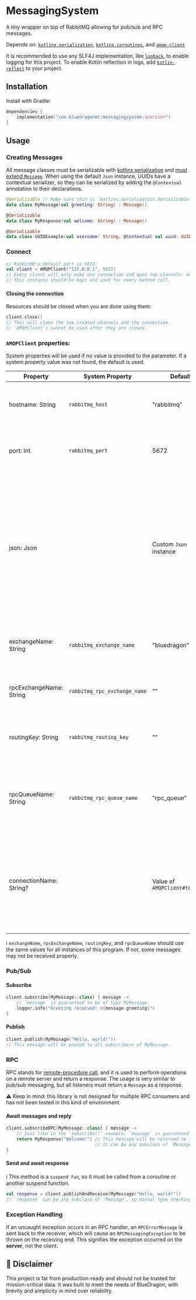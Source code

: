 # MessagingSystem
A tiny wrapper on top of RabbitMQ allowing for pub/sub and RPC messages.

Depends on: 
[`kotlinx.serialization`](https://kotlinlang.org/docs/serialization.html#example-json-serialization),
[`kotlinx.coroutines`](https://kotlinlang.org/docs/multiplatform-mobile-concurrency-and-coroutines.html#coroutines),
and [`amqp-client`](https://www.rabbitmq.com/java-client.html)

It is recommended to use any SLF4J implementation, like
[`logback`](https://github.com/qos-ch/logback),
to enable logging for this project. To enable Kotlin reflection in logs, add
[`kotlin-reflect`](https://kotlinlang.org/docs/reflection.html#jvm-dependency)
to your project.

## Installation
Install with Gradle:
```kotlin
dependencies {
    implementation("com.bluedragonmc:messagingsystem:$version")
}
```

## Usage
### Creating Messages
All message classes must be serializable with
[kotlinx.serialization](https://github.com/Kotlin/kotlinx.serialization#kotlin-multiplatform--multi-format-reflectionless-serialization=)
and <u>must extend `Message`</u>.
When using the default `Json` instance, UUIDs have a contextual serializer, so they can be serialized by adding the `@Contextual` annotation to their declarations.
```kotlin
@Serializable // Make sure this is `kotlinx.serialization.Serializable` and not `java.io.Serializable`
data class MyMessage(val greeting: String) : Message()

@Serializable
data class MyResponse(val welcome: String) : Message()

@Serializable
data class UUIDExample(val username: String, @Contextual val uuid: UUID) : Message()
```
### Connect
```kotlin
// RabbitMQ's default port is 5672
val client = AMQPClient("127.0.0.1", 5672)
// Every client will only make one connection and open two channels: one for pub/sub and one for RPC.
// This instance should be kept and used for every method call.
```
#### Closing the connection
Resources should be closed when you are done using them:
```kotlin
client.close()
// This will close the two created channels and the connection.
// `AMQPClient`s cannot be used after they are closed.
```
### `AMQPClient` properties:
System properties will be used if no value is provided to the parameter.
If a system property value was not found, the default is used.

| Property                | System Property              | Default                        | Description                                                                                                                                                                                  |
|-------------------------|------------------------------|--------------------------------|----------------------------------------------------------------------------------------------------------------------------------------------------------------------------------------------|
| hostname: String        | `rabbitmq_host`              | "rabbitmq"                     | The hostname or IP address of the RabbitMQ server.                                                                                                                                           |
| port: Int               | `rabbitmq_port`              | 5672                           | The port of the RabbitMQ server. The default port is 5672.                                                                                                                                   |
| json: Json              |                              | Custom `Json` instance         | A `Json` instance used for serializing and deserializing messages to JSON. All messages are converted to JSON before they are sent, and converted back into objects after they are received. |
| exchangeName: String    | `rabbitmq_exchange_name`     | "bluedragon"                   | The name of the RabbitMQ exchange for pub/sub messaging.                                                                                                                                     |
| rpcExchangeName: String | `rabbitmq_rpc_exchange_name` | ""                             | The name of the RabbitMQ exchange for RPC messaging.                                                                                                                                         |
| routingKey: String      | `rabbitmq_routing_key`       | ""                             | The routing key used for sending and receiving pub/sub messages.                                                                                                                             |
| rpcQueueName: String    | `rabbitmq_rpc_queue_name`    | "rpc_queue"                    | The name of the RabbitMQ queue which all RPC messages are published to.                                                                                                                      |
| connectionName: String? |                              | Value of `AMQPClient#toString` | The connection name, which is supplied to RabbitMQ when a connection is made and displayed in the RabbitMQ server's logs.                                                                    |

ℹ️ `exchangeName`, `rpcExchangeName`, `routingKey`, and `rpcQueueName` should use the same values for all instances of this program. If not, some messages may not be received properly.

### Pub/Sub
#### Subscribe
```kotlin
client.subscribe(MyMessage::class) { message ->
    // `message` is guaranteed to be of type MyMessage
    logger.info("Greeting received: ${message.greeting}")
}
```
#### Publish
```kotlin
client.publish(MyMessage("Hello, world!"))
// This message will be passed to all subscribers of MyMessage.
```
### RPC
RPC stands for [remote-procedure call](https://en.wikipedia.org/wiki/Remote_procedure_call), and it is used to perform operations on a remote server and return a response.
The usage is very similar to pub/sub messaging, but all listeners must return a `Message` as a response.

⚠️  Keep in mind: this library is not designed for multiple RPC consumers and has not been tested in this kind of environment.
#### Await messages and reply
```kotlin
client.subscribeRPC(MyMessage::class) { message ->
    // Just like in the `subscribe()` example, `message` is guaranteed to be MyMessage
    return MyResponse("Welcome!") // This message will be returned to the sender. 
                                  // It can be any subclass of `Message`.
}
```
#### Send and await response
ℹ️ This method is a `suspend fun`, so it must be called from a coroutine or another suspend function.
```kotlin
val response = client.publishAndReceive(MyMessage("Hello, world!"))
// `response` can be any subclass of `Message`, so manual type checking is required
```
### Exception Handling
If an uncaught exception occurs in an RPC handler, an `RPCErrorMessage` is sent back to the receiver, which will cause an `RPCMessagingException` to be thrown on the receiving end.
This signifies the exception occurred on the **server**, not the client.

## 🚧 Disclaimer
This project is far from production-ready and should not be trusted for mission-critical data.
It was built to meet the needs of BlueDragon, with brevity and simplicity in mind over reliability.